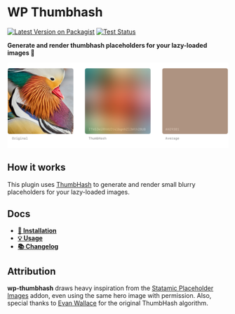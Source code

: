 # WP Thumbhash

[![Latest Version on Packagist](https://img.shields.io/packagist/v/hirasso/wp-thumbhash.svg)](https://packagist.org/packages/hirasso/wp-thumbhash)
[![Test Status](https://img.shields.io/github/actions/workflow/status/hirasso/wp-thumbhash/ci.yml?label=tests)](https://github.com/hirasso/wp-thumbhash/actions/workflows/ci.yml)
<!--[![License](https://img.shields.io/github/license/hirasso/wp-thumbhash.svg)](https://github.com/hirasso/wp-thumbhash/blob/main/LICENSE)-->

**Generate and render thumbhash placeholders for your lazy-loaded images 🦦**

![Example image placeholders](./docs/example-thumbhash.png)

## How it works

This plugin uses [ThumbHash](https://evanw.github.io/thumbhash/) to generate and render small blurry placeholders for your lazy-loaded images.

## Docs
- [**🔌 Installation**](./docs/INSTALLATION.md)
- [**💡 Usage**](./docs/USAGE.md)
- [**📚 Changelog**](./CHANGELOG.md)

## Attribution

**wp-thumbhash** draws heavy inspiration from the [Statamic Placeholder Images](https://github.com/daun/statamic-placeholders) addon, even using the same hero image with permission. Also, special thanks to [Evan Wallace](https://github.com/evanw/thumbhash) for the original ThumbHash algorithm.

